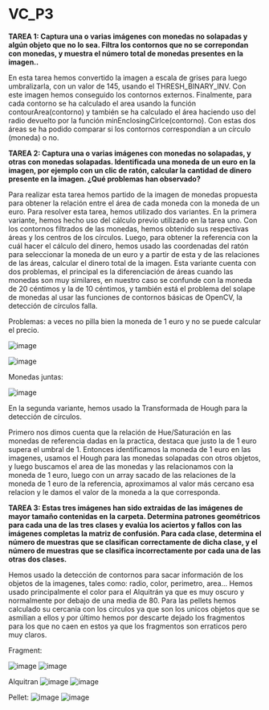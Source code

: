 # VC_P3

**TAREA 1: Captura una o varias imágenes con monedas no solapadas y algún objeto que no lo sea. Filtra los contornos que no se correpondan con monedas, y muestra el número total de monedas presentes en la imagen..**

En esta tarea hemos convertido la imagen a escala de grises para luego umbralizarla, con un valor de 145, usando el THRESH_BINARY_INV. Con este imagen hemos conseguido los contornos externos. Finalmente, para cada contorno se ha calculado el area usando la función contourArea(contorno) y también se ha calculado el área haciendo uso del radio devuelto por la función minEnclosingCirlce(contorno). Con estas dos áreas se ha podido comparar si los contornos correspondían a un círculo (moneda) o no.


**TAREA 2: Captura una o varias imágenes con monedas no solapadas, y otras con monedas solapadas. Identificada una moneda de un euro en la imagen, por ejemplo con un clic de ratón, calcular la cantidad de dinero presente en la imagen. ¿Qué problemas han observado?**

Para realizar esta tarea hemos partido de la imagen de monedas propuesta para obtener la relación entre el área de cada moneda con la moneda de un euro. 
Para resolver esta tarea, hemos utilizado dos variantes.
    En la primera variante, hemos hecho uso del cálculo previo utilizado en la tarea uno. Con los contornos filtrados de las monedas, hemos obtenido sus respectivas áreas y los centros de los círculos. Luego, para obtener la referencia con la cuál hacer el cálculo del dinero, hemos usado las coordenadas del ratón para seleccionar la moneda de un euro y a partir de esta y de las relaciones de las áreas, calcular el dinero total de la imagen.
    Esta variante cuenta con dos problemas, el principal es la diferenciación de áreas cuando las monedas son muy similares, en nuestro caso se confunde con la moneda de 20 céntimos y la de 10 céntimos, y también está el problema del solape de monedas al usar las funciones de contornos básicas de OpenCV, la detección de círculos falla.

Problemas: a veces no pilla bien la moneda de 1 euro y no se puede calcular el precio.

![image](https://github.com/Kronn0/VC_P3/assets/92724148/06b62add-7d74-43f2-908c-8faa60ce9c19)

![image](https://github.com/Kronn0/VC_P3/assets/92724148/3859d677-8223-4b1b-9b9c-e40b5a875e93)

Monedas juntas:

![image](https://github.com/Kronn0/VC_P3/assets/92724148/de36c8d3-4013-4e0d-9d27-16aa9abf4782)



En la segunda variante, hemos usado la Transformada de Hough para la detección de círculos.

Primero nos dimos cuenta que la relación de Hue/Saturación en las monedas de referencia dadas en la practica, destaca que justo la de 1 euro supera el umbral de 1. Entonces identificamos la moneda de 1 euro en las imagenes, usamos el Hough para las monedas solapadas con otros objetos, y luego buscamos el area de las monedas y las relacionamos con la moneda de 1 euro, luego con un array sacado de las relaciones de la moneda de 1 euro de la referencia, aproximamos al valor más cercano esa relacion y le damos el valor de la moneda a la que corresponda.

    

**TAREA 3: Estas tres imágenes han sido extraidas de las imágenes de mayor tamaño contenidas en la carpeta. Determina patrones geométricos para cada una de las tres clases y evalúa los aciertos y fallos con las imágenes completas la matriz de confusión. Para cada clase, determina el número de muestras que se clasifican correctamente de dicha clase, y el número de muestras que se clasifica incorrectamente por cada una de las otras dos clases.**

Hemos usado la detección de contornos para sacar información de los objetos de la imagenes, tales como: radio, color, perimetro, area... Hemos usado principalmente el color para el Alquitrán ya que es muy oscuro y normalmente por debajo de una media de 80. Para las pellets hemos calculado su cercania con los circulos ya que son los unicos objetos que se asmilian a ellos y por último hemos por descarte dejado los fragmentos para los que no caen en estos ya que los fragmentos son erraticos pero muy claros. 


Fragment:

![image](https://github.com/Kronn0/VC_P3/assets/92724148/08ee6774-e6cd-436d-a0d5-33fc909568b8)
![image](https://github.com/Kronn0/VC_P3/assets/92724148/25388510-e22e-40d8-ab5a-01ca95510c28)

Alquitran
![image](https://github.com/Kronn0/VC_P3/assets/92724148/f3c5fec9-f462-4169-af67-a0333097c762)
![image](https://github.com/Kronn0/VC_P3/assets/92724148/689ece97-167c-4d37-a41d-fe170cc2b889)

Pellet:
![image](https://github.com/Kronn0/VC_P3/assets/92724148/9dbc4c4d-1afa-4205-aa6a-b66b20e3ea3e)
![image](https://github.com/Kronn0/VC_P3/assets/92724148/74a7724f-8ef0-4491-9ac7-2229277c6bf9)









 
